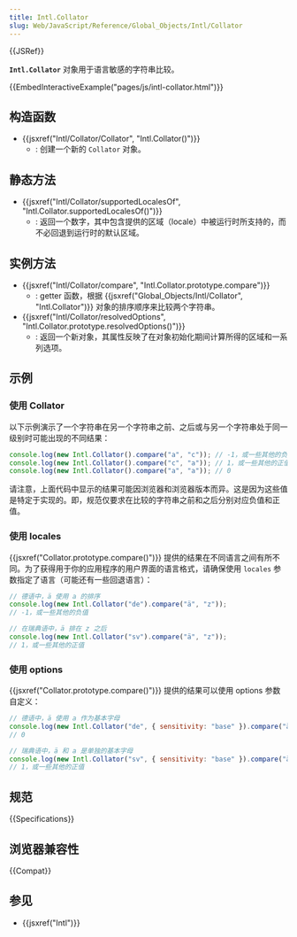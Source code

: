 ```yaml
---
title: Intl.Collator
slug: Web/JavaScript/Reference/Global_Objects/Intl/Collator
---
```


{{JSRef}}

**`Intl.Collator`** 对象用于语言敏感的字符串比较。

{{EmbedInteractiveExample("pages/js/intl-collator.html")}}

## 构造函数

- {{jsxref("Intl/Collator/Collator", "Intl.Collator()")}}
  - : 创建一个新的 `Collator` 对象。

## 静态方法

- {{jsxref("Intl/Collator/supportedLocalesOf", "Intl.Collator.supportedLocalesOf()")}}
  - : 返回一个数字，其中包含提供的区域（locale）中被运行时所支持的，而不必回退到运行时的默认区域。

## 实例方法

- {{jsxref("Intl/Collator/compare", "Intl.Collator.prototype.compare")}}
  - : getter 函数，根据 {{jsxref("Global_Objects/Intl/Collator", "Intl.Collator")}} 对象的排序顺序来比较两个字符串。
- {{jsxref("Intl/Collator/resolvedOptions", "Intl.Collator.prototype.resolvedOptions()")}}
  - : 返回一个新对象，其属性反映了在对象初始化期间计算所得的区域和一系列选项。

## 示例

### 使用 Collator

以下示例演示了一个字符串在另一个字符串之前、之后或与另一个字符串处于同一级别时可能出现的不同结果：

```js
console.log(new Intl.Collator().compare("a", "c")); // -1，或一些其他的负值
console.log(new Intl.Collator().compare("c", "a")); // 1，或一些其他的正值
console.log(new Intl.Collator().compare("a", "a")); // 0
```

请注意，上面代码中显示的结果可能因浏览器和浏览器版本而异。这是因为这些值是特定于实现的。即，规范仅要求在比较的字符串之前和之后分别对应负值和正值。

### 使用 locales

{{jsxref("Collator.prototype.compare()")}} 提供的结果在不同语言之间有所不同。为了获得用于你的应用程序的用户界面的语言格式，请确保使用 `locales` 参数指定了语言（可能还有一些回退语言）：

```js
// 德语中，ä 使用 a 的排序
console.log(new Intl.Collator("de").compare("ä", "z"));
// -1，或一些其他的负值

// 在瑞典语中，ä 排在 z 之后
console.log(new Intl.Collator("sv").compare("ä", "z"));
// 1，或一些其他的正值
```

### 使用 options

{{jsxref("Collator.prototype.compare()")}} 提供的结果可以使用 options 参数自定义：

```js
// 德语中，ä 使用 a 作为基本字母
console.log(new Intl.Collator("de", { sensitivity: "base" }).compare("ä", "a"));
// 0

// 瑞典语中，ä 和 a 是单独的基本字母
console.log(new Intl.Collator("sv", { sensitivity: "base" }).compare("ä", "a"));
// 1，或一些其他的正值
```

## 规范

{{Specifications}}

## 浏览器兼容性

{{Compat}}

## 参见

- {{jsxref("Intl")}}
